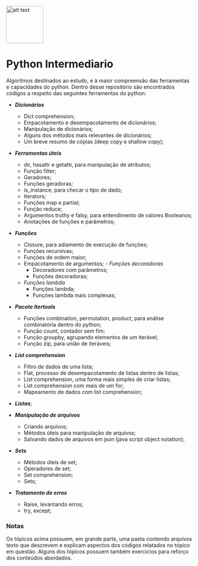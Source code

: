 
<img src="https://camo.githubusercontent.com/3886f4de8cd5d185cc1637bf8f80d0d2492029652b384313fc22d10185dd4ebb/68747470733a2f2f73332e6475616c737461636b2e75732d656173742d322e616d617a6f6e6177732e636f6d2f707974686f6e646f746f72672d6173736574732f6d656469612f636f6d6d756e6974792f6c6f676f732f707974686f6e2d6c6f676f2d6f6e6c792e706e67" 
alt="alt text" data-canonical-src="https://s3.dualstack.us-east-2.amazonaws.com/pythondotorg-assets/media/community/logos/python-logo-only.png"
width="100" height="100"/>
# **Python Intermediario**
Algoritmos destinados ao estudo, e à maior compreensão das ferramentas e capacidades do python. Dentro desse repositório
são encontrados códigos a respeito das seguintes ferramentas do python:

- _**Dicionários**_
  - Dict comprehension;
  - Empacotamento e desempacotamento de dicionários;
  - Manipulação de dicionários;
  - Alguns dos métodos mais relevantes de dicionários;
  - Um breve resumo de cópias (deep copy e shallow copy);
  
- _**Ferramentas úteis**_
  - dir, hasattr e getattr, para manipulação de atributos;
  - Função filter;
  - Geradores;
  - Funções geradoras;
  - is_instance, para checar o tipo de dado;
  - Iterators;
  - Funções map e partial;
  - Função reduce;
  - Argumentos truthy e falsy, para entendimento de valores Booleanos;
  - Anotações de funções e parâmetros;
  
- _**Funções**_
  - Closure, para adiamento de execução de funções;
  - Funções recursivas;
  - Funções de ordem maior;
  - Empacotamento de argumentos;
  _- Funções decoradoras_
    - Decoradores com parâmetros;
    - Funções decoradoras;
  - _Funções lambda_
    - Funções lambda;
    - Funções lambda mais complexas;
    
- _**Pacote Itertools**_
  - Funções combination, permutation, product, para análise combinatória dentro do python;
  - Função count, contador sem fim;
  - Função groupby, agrupando elementos de um iterável;
  - Função zip, para união de iteráveis;

- _**List comprehension**_
  - Filtro de dados de uma lista;
  - Flat, processo de desempacotamento de listas dentro de listas;
  - List comprehension, uma forma mais simples de criar listas;
  - List comprehension com mais de um for;
  - Mapeamento de dados com list comprehension;

- _**Listas**_;

- _**Manipulação de arquivos**_
  - Criando arquivos;
  - Métodos úteis para manipulação de arquivos;
  - Salvando dados de arquivos em json (java script object notation);
  
- _**Sets**_
  - Métodos úteis de set;
  - Operadores de set;
  - Set comprehension;
  - Sets;

- _**Tratamento de erros**_
  - Raise, levantando erros;
  - try, except;

### **Notas**
Os tópicos acima possuem, em grande parte, uma pasta contendo arquivos texto que descrevem e explicam aspectos dos códigos
relatados no tópico em questão. Alguns dos tópicos possuem também exercicios para reforço dos conteúdos abordados.



